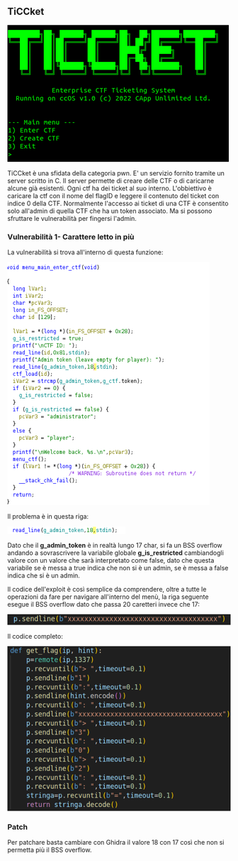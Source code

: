 ## TiCCket 
![Gatto carino](img/primo.png)

TiCCket è una sfidata della categoria pwn. E' un servizio
fornito tramite un server scritto in C. Il server permette di creare delle CTF o di caricarne alcune già esistenti. Ogni ctf ha dei ticket al suo interno. L'obbiettivo è caricare la ctf con il nome del flagID e leggere il contenuto del ticket con indice 0 della CTF. Normalmente l'accesso ai ticket di una CTF è consentito solo all'admin di quella CTF che ha un token associato.
Ma si possono sfruttare le vulnerabilità per fingersi l'admin.



### Vulnerabilità 1- Carattere letto in più 
La vulnerabilità si trova all'interno di questa funzione: 

![Gatto carino](img/vuln.png)

Il problema è in questa riga:

![Gatto carino](img/riga.png)

Dato che il **g_admin_token** è in realtà lungo 17 char, si fa un BSS overflow andando a sovrascrivere la variabile globale **g_is_restricted** cambiandogli valore con un valore che sarà interpretato come false, dato che questa variabile se è messa a true indica che non si è un admin, se è messa a false indica che si è un admin.

Il codice dell'exploit è così semplice da comprendere, oltre a tutte le operazioni da fare per navigare all'interno del menù, la riga seguente esegue il BSS overflow dato che passa 20 caretteri invece che 17:

![Gatto carino](img/BSS.png)

Il codice completo:

![Gatto carino](img/e.png)





### Patch

Per patchare basta cambiare con Ghidra il valore 18 con 17 così che non si permetta più il BSS overflow.







